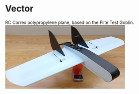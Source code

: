 # Vector
RC Correx polypropylene plane, based on the Flite Test Goblin.
![](Images/VectorSP386x205.png)
